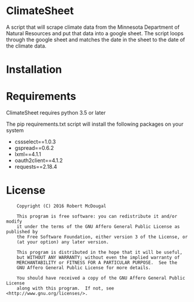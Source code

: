 # ClimateSheet

A script that will scrape climate data from the Minnesota Department of Natural Resources and 
put that data into a google sheet.  The script loops through the google sheet and matches the date
in the sheet to the date of the climate data.


Installation
============




Requirements
============

ClimateSheet requires python 3.5 or later


The pip requirements.txt script will install the following packages on your system
* cssselect==1.0.3
* gspread==0.6.2
* lxml==4.1.1
* oauth2client==4.1.2
* requests==2.18.4

License
=======


```
    Copyright (C) 2016 Robert McDougal

    This program is free software: you can redistribute it and/or modify
    it under the terms of the GNU Affero General Public License as published by
    the Free Software Foundation, either version 3 of the License, or
    (at your option) any later version.

    This program is distributed in the hope that it will be useful,
    but WITHOUT ANY WARRANTY; without even the implied warranty of
    MERCHANTABILITY or FITNESS FOR A PARTICULAR PURPOSE.  See the
    GNU Affero General Public License for more details.

    You should have received a copy of the GNU Affero General Public License
    along with this program.  If not, see <http://www.gnu.org/licenses/>.
```
